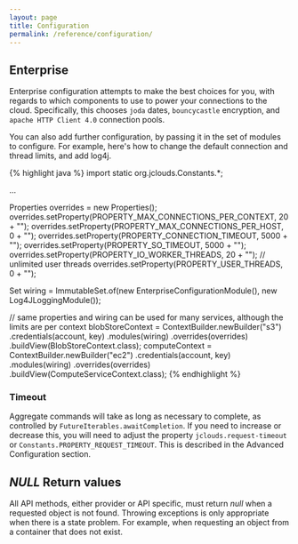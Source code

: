 ```yaml
---
layout: page
title: Configuration
permalink: /reference/configuration/
---
```


## Enterprise
Enterprise configuration attempts to make the best choices for you, with regards to which components to use to power your connections to the cloud. Specifically, this chooses `joda` dates, `bouncycastle` encryption, and `apache HTTP Client 4.0` connection pools.

You can also add further configuration, by passing it in the set of modules to configure.  For example, here's how to change the default connection and thread limits, and add log4j.

{% highlight java %}
import static org.jclouds.Constants.*;

...

Properties overrides = new Properties();
overrides.setProperty(PROPERTY_MAX_CONNECTIONS_PER_CONTEXT, 20 + "");
overrides.setProperty(PROPERTY_MAX_CONNECTIONS_PER_HOST, 0 + "");
overrides.setProperty(PROPERTY_CONNECTION_TIMEOUT, 5000 + "");
overrides.setProperty(PROPERTY_SO_TIMEOUT, 5000 + "");
overrides.setProperty(PROPERTY_IO_WORKER_THREADS, 20 + "");
// unlimited user threads
overrides.setProperty(PROPERTY_USER_THREADS, 0 + "");


Set<Module> wiring =  ImmutableSet.of(new EnterpriseConfigurationModule(), new Log4JLoggingModule());

// same properties and wiring can be used for many services, although the limits are per context
blobStoreContext = ContextBuilder.newBuilder("s3")
        .credentials(account, key)
        .modules(wiring)
        .overrides(overrides)
        .buildView(BlobStoreContext.class);
computeContext = ContextBuilder.newBuilder("ec2")
        .credentials(account, key)
        .modules(wiring)
        .overrides(overrides)
        .buildView(ComputeServiceContext.class);
{% endhighlight %}

### Timeout

Aggregate commands will take as long as necessary to complete, as controlled by `FutureIterables.awaitCompletion`. If you need to increase or decrease this, you will need to adjust the property `jclouds.request-timeout` or `Constants.PROPERTY_REQUEST_TIMEOUT`.  This is described in the Advanced Configuration section.

## *NULL* Return values

All API methods, either provider or API specific, must return _null_ when a requested object is not found.
Throwing exceptions is only appropriate when there is a state problem. For example, when requesting an object from a container that does not exist.

